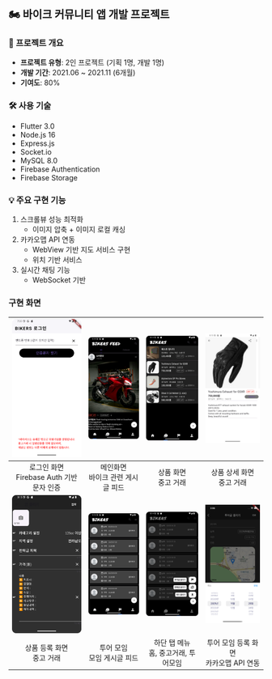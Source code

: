 ## 🏍 바이크 커뮤니티 앱 개발 프로젝트

### 📝 프로젝트 개요
- **프로젝트 유형**: 2인 프로젝트 (기획 1명, 개발 1명)
- **개발 기간**: 2021.06 ~ 2021.11 (6개월)
- **기여도**: 80%

### 🛠 사용 기술
- Flutter 3.0
- Node.js 16
- Express.js
- Socket.io
- MySQL 8.0
- Firebase Authentication
- Firebase Storage

### 💡 주요 구현 기능
1. 스크롤뷰 성능 최적화
    - 이미지 압축 + 이미지 로컬 캐싱
2. 카카오맵 API 연동
    - WebView 기반 지도 서비스 구현
    - 위치 기반 서비스
3. 실시간 채팅 기능
    - WebSocket 기반

### 구현 화면

|![로그인](img/login.png)|![메인화면](img/feed.png)|![상품화면](img/goods_post.png)|![상품상세](img/goods_detail.png)|
|:---:|:---:|:---:|:---:|
|로그인 화면<br/>Firebase Auth 기반 문자 인증|메인화면<br/>바이크 관련 게시글 피드|상품 화면<br/>중고 거래|상품 상세 화면<br/>중고 거래|
|![상품등록](img/new_goods.png)|![투어모임](img/tour_post.png)|![하단메뉴](img/bottom_toggle.png)|![투어등록](img/new_tour.png)|
|상품 등록 화면<br/>중고 거래|투어 모임<br/>모임 게시글 피드|하단 탭 메뉴<br/>홈, 중고거래, 투어모임|투어 모임 등록 화면<br/>카카오맵 API 연동|
